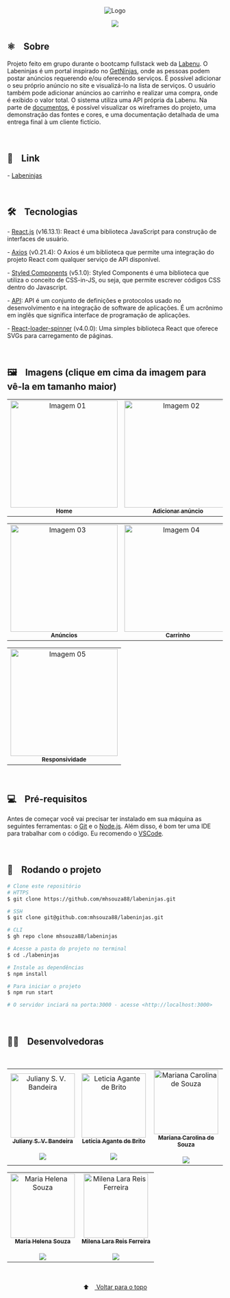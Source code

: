 <p align="center">
  <img src="https://user-images.githubusercontent.com/88038506/144746989-33025a32-4309-4fc3-b41d-c5557a0f35c8.png" alt="Logo" id="top">
  </p>
    

<p align="center">
  <a href="https://github.com/mhsouza88/labeninjas/blob/main/LICENSE" target="_blank"><img src="https://img.shields.io/static/v1?label=License&message=MIT&color=informational"></a>
 </p>
 
 
 <h2> ⚛️ﾠSobre</h2>
 <p>Projeto feito em grupo durante o bootcamp fullstack web da <a href="https://www.labenu.com.br/" target="_blank">Labenu</a>. O Labeninjas é um portal inspirado no <a href="https://www.getninjas.com.br/" target="_blank">GetNinjas</a>, onde as pessoas podem postar anúncios requerendo e/ou oferecendo serviços. É possível adicionar o seu próprio anúncio no site e visualizá-lo na lista de serviços. O usuário também pode adicionar anúncios ao carrinho e realizar uma compra, onde é exibido o valor total. O sistema utiliza uma API própria da Labenu. Na parte de <a href="https://github.com/mhsouza88/labeninjas/tree/main/docs" target="_blank">documentos</a>, é possível visualizar os wireframes do projeto, uma demonstração das fontes e cores, e uma documentação detalhada de uma entrega final à um cliente fictício.
</p><br/>
 
 
 <h2> 🔗ﾠLink</h2>
 <p>- <a href="http://labeninjas.mhsouza88.com/" target="_blank">Labeninjas</a></p><br/>


<h2> 🛠️ﾠTecnologias</h2>
<p> - <a href="https://pt-br.reactjs.org/" target="_blank">React.js</a> (v16.13.1): React é uma biblioteca JavaScript para construção de interfaces de usuário.</p>
<p> - <a href="https://axios-http.com/docs/intro" target="_blank">Axios</a> (v0.21.4): O Axios é um biblioteca que permite uma integração do projeto React com qualquer serviço de API disponível.</p>
<p> - <a href="https://styled-components.com/docs" target="_blank">Styled Components</a> (v5.1.0): Styled Components é uma biblioteca que utiliza o conceito de CSS-in-JS, ou seja, que permite escrever códigos CSS dentro do Javascript.</p>
<p> - <a href="https://www.redhat.com/pt-br/topics/api/what-are-application-programming-interfaces" target="_blank">API</a>: API é um conjunto de definições e protocolos usado no desenvolvimento e na integração de software de aplicações. É um acrônimo em inglês que significa interface de programação de aplicações.</p>
<p>- <a href="https://www.npmjs.com/package/react-loader-spinner" target="_blank">React-loader-spinner</a> (v4.0.0): Uma simples biblioteca React que oferece SVGs para carregamento de páginas.</p>
<br/>

<h2> 🖼️ﾠImagens (clique em cima da imagem para vê-la em tamanho maior)</h2>
<table align="center">
  <tr>
    <td align="center"><a href="https://user-images.githubusercontent.com/88038506/144747849-0dd6cc45-2d03-474b-a486-c362fc4968d8.png" target="_blank">
      <img src="https://user-images.githubusercontent.com/88038506/144747849-0dd6cc45-2d03-474b-a486-c362fc4968d8.png" width="250px" alt="Imagem 01"/>
      <br />
      <sub><b>Home</b></sub>
      <br />
    </td>
    <td align="center"><a href="https://user-images.githubusercontent.com/88038506/144747852-708c7ef6-cb2e-4d87-8cc6-ec515ee02a52.png" target="_blank">
      <img src="https://user-images.githubusercontent.com/88038506/144747852-708c7ef6-cb2e-4d87-8cc6-ec515ee02a52.png" width="250px" alt="Imagem 02"/>
      <br />
      <sub><b>Adicionar anúncio</b></sub>
      <br />
    </td> 
</table>
  <table align="center">
    <td align="center"><a href="https://user-images.githubusercontent.com/88038506/144747855-ff844a12-6cf8-4e66-8a09-8466fcf8e31a.png" target="_blank">
      <img src="https://user-images.githubusercontent.com/88038506/144747855-ff844a12-6cf8-4e66-8a09-8466fcf8e31a.png" width="250px" alt="Imagem 03"/>
      <br />
      <sub><b>Anúncios</b></sub>
      <br />
    </td> 
    <td align="center"><a href="https://user-images.githubusercontent.com/88038506/144747857-14f1be8c-4be1-4035-9423-25d5c5b5e385.png" target="_blank">
      <img src="https://user-images.githubusercontent.com/88038506/144747857-14f1be8c-4be1-4035-9423-25d5c5b5e385.png" width="250px" alt="Imagem 04"/>
      <br />
      <sub><b>Carrinho</b></sub>
      <br />
    </td>
  </table>
  <table align="center">
    <td align="center"><a href="https://user-images.githubusercontent.com/88038506/144747858-ade532d7-480d-4172-8f13-f58c60e4508a.png" target="_blank">
      <img src="https://user-images.githubusercontent.com/88038506/144747858-ade532d7-480d-4172-8f13-f58c60e4508a.png" width="250px" alt="Imagem 05"/>
      <br />
      <sub><b>Responsividade</b></sub>
      <br />
    </td> 
  </table>
  <p></p>
<br/>
  
  
 
<h2> 💻ﾠPré-requisitos </h2>

<p>Antes de começar você vai precisar ter instalado em sua máquina as seguintes ferramentas: o <a href="https://git-scm.com" target="_blank">Git</a> e o <a href="https://nodejs.org/en/" target="_blank">Node.js</a>.
Além disso, é bom ter uma IDE para trabalhar com o código. Eu recomendo o <a href="https://code.visualstudio.com" target="_blank">VSCode</a>.</p><br/>

  

<h2> 🚀ﾠRodando o projeto </h2>

```bash
# Clone este repositório
# HTTPS
$ git clone https://github.com/mhsouza88/labeninjas.git

# SSH
$ git clone git@github.com:mhsouza88/labeninjas.git

# CLI
$ gh repo clone mhsouza88/labeninjas

# Acesse a pasta do projeto no terminal
$ cd ./labeninjas

# Instale as dependências
$ npm install

# Para iniciar o projeto
$ npm run start

# O servidor inciará na porta:3000 - acesse <http://localhost:3000>
```
  <p></p><br/>
 
  <h2>🧑‍💻ﾠDesenvolvedoras</h2>
<table align="center">
  <tr>
    <td align="center"><a href="https://github.com/julianybandeira" target="_blank">
      <img src="https://avatars.githubusercontent.com/u/85535020?v=4" width="150px" alt="Juliany S. V. Bandeira"/>
      <br />
      <sub><b>Juliany S. V. Bandeira</b></sub><br/><br/>
      <sub><a href="https://www.linkedin.com/in/julianybandeira" target="_blank"><img src="https://img.shields.io/badge/-LinkedIn-informational?style=for-the-badge&logo=LinkedIn&logoColor=white&color=informational"></a></sub>
      <br />
    </td>
    <td align="center"><a href="https://github.com/Leletii" target="_blank">
      <img src="https://avatars.githubusercontent.com/u/88323952?v=4" width="150px" alt="Leticia Agante de Brito"/>
      <br />
      <sub><b>Leticia Agante de Brito</b></sub><br/><br/>
      <sub><a href="https://www.linkedin.com/in/leticia-brito-570575155" target="_blank"><img src="https://img.shields.io/badge/-LinkedIn-informational?style=for-the-badge&logo=LinkedIn&logoColor=white&color=informational"></a></sub>
      <br />
    </td>
    <td align="center"><a href="https://github.com/smcarolina" target="_blank">
      <img src="https://avatars.githubusercontent.com/u/23243161?v=4" width="150px" alt="Mariana Carolina de Souza"/>
      <br />
      <sub><b>Mariana Carolina de Souza</b></sub><br/><br/>
      <sub><a href="https://www.linkedin.com/in/mariana-souza-2153b4215/" target="_blank"><img src="https://img.shields.io/badge/-LinkedIn-informational?style=for-the-badge&logo=LinkedIn&logoColor=white&color=informational"></a></sub>
      <br />
    </td>
  <br/>
  </table>
  <table align="center">
  <td align="center"><a href="https://github.com/mhsouza88" target="_blank">
      <img src="https://avatars.githubusercontent.com/u/88038506?v=4" width="150px" alt="Maria Helena Souza"/>
      <br />
      <sub><b>Maria Helena Souza</b></sub><br/><br/>
      <sub><a href="https://www.linkedin.com/in/mhsouza88/" target="_blank"><img src="https://img.shields.io/badge/-LinkedIn-informational?style=for-the-badge&logo=LinkedIn&logoColor=white&color=informational"></a></sub>
      <br />
    </td>
    <td align="center"><a href="https://github.com/milenalara" target="_blank">
      <img src="https://avatars.githubusercontent.com/u/42283687?v=4" width="150px" alt="Milena Lara Reis Ferreira"/>
      <br />
      <sub><b>Milena Lara Reis Ferreira</b></sub><br/><br/>
      <sub><a href="https://www.linkedin.com/in/milenalarareis" target="_blank"><img src="https://img.shields.io/badge/-LinkedIn-informational?style=for-the-badge&logo=LinkedIn&logoColor=white&color=informational"></a></sub>
      <br />
    </td>
  </table>
  <br/>
  
<p align="center">
  ⬆ﾠ<a href="#top"> Voltar para o topo</a>
  </p>
